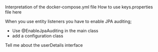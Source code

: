Interpretation of the docker-compose.yml file
How to use keys.properties file here

When you use entity listeners you have to enable JPA auditing;
- Use @EnableJpaAuditing in the main class
- add a configuration class 

Tell me about the userDetails interface